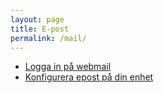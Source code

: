 ```yaml
---
layout: page
title: E-post
permalink: /mail/
---
```


* [Logga in på webmail](https://mail.bullret.se/)
* [Konfigurera epost på din enhet](/mail/setup.html)